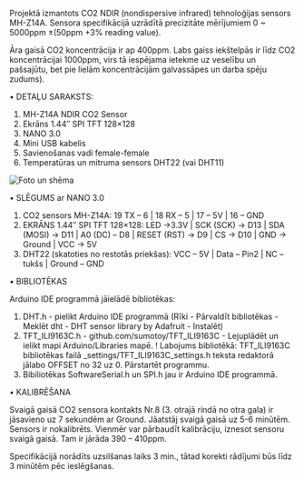 Projektā izmantots CO2 NDIR (nondispersive infrared) tehnoloģijas sensors MH-Z14A.
Sensora specifikācijā uzrādītā precizitāte mērījumiem 0 ~ 5000ppm ±(50ppm +3% reading value).

Āra gaisā CO2 koncentrācija ir ap 400ppm. Labs gaiss iekštelpās ir līdz CO2 koncentrācijai 1000ppm,
virs tā iespējama ietekme uz veselību un pašsajūtu, bet pie lielām koncentrācijām galvassāpes un darba spēju zudums).

• DETAĻU SARAKSTS:

1) MH-Z14A NDIR CO2 Sensor
2) Ekrāns 1.44″ SPI TFT 128×128
3) NANO 3.0
4) Mini USB kabelis
5) Savienošanas vadi female-female
6) Temperatūras un mitruma sensors DHT22 (vai DHT11)

![Foto un shēma](https://www.orient.lv/wp-content/uploads/2019/11/co2_mhz14_dht22_tft128x128_nano.jpg)

• SLĒGUMS ar NANO 3.0

1) CO2 sensors MH-Z14A:
19 TX – 6 | 18 RX – 5 | 17 – 5V | 16 – GND
2) EKRĀNS 1.44″ SPI TFT 128×128:
LED ->3.3V | SCK (SCK) -> D13 | SDA (MOSI) -> D11 | A0 (DC) – D8 | RESET (RST) -> D9 | CS -> D10 | GND -> Ground | VCC -> 5V
3) DHT22 (skatoties no restotās priekšas):
VCC – 5V | Data – Pin2 | NC – tukšs | Ground – GND

• BIBLIOTĒKAS

Arduino IDE programmā jāielādē bibliotēkas:
1) DHT.h - pielikt Arduino IDE programmā (Rīki - Pārvaldīt bibliotēkas - Meklēt dht - DHT sensor library by Adafruit - Instalēt)
2) TFT_ILI9163C.h - github.com/sumotoy/TFT_ILI9163C - Lejuplādēt un ielikt mapi Arduino/Libraries mapē.
! Labojums bibliotēkā:
TFT_ILI9163C bibliotēkas failā _settings/TFT_ILI9163C_settings.h teksta redaktorā jālabo OFFSET no 32 uz 0. Pārstartēt programmu.
3) Bibiliotēkas SoftwareSerial.h un SPI.h jau ir Arduino IDE programmā.

• KALIBRĒŠANA

Svaigā gaisā CO2 sensora kontakts Nr.8 (3. otrajā rindā no otra gala) ir jāsavieno uz 7 sekundēm ar Ground.
Jāatstāj svaigā gaisā uz 5-6 minūtēm. Sensors ir nokalibrēts.
Vienmēr var pārbaudīt kalibrāciju, iznesot sensoru svaigā gaisā. Tam ir jārāda 390 – 410ppm.

Specifikācijā norādīts uzsilšanas laiks 3 min., tātad korekti rādījumi būs līdz 3 minūtēm pēc ieslēgšanas.
